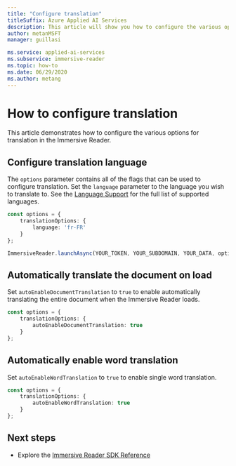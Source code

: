 ```yaml
---
title: "Configure translation"
titleSuffix: Azure Applied AI Services
description: This article will show you how to configure the various options for translation.
author: metanMSFT
manager: guillasi

ms.service: applied-ai-services
ms.subservice: immersive-reader
ms.topic: how-to
ms.date: 06/29/2020
ms.author: metang
---
```


# How to configure translation

This article demonstrates how to configure the various options for translation in the Immersive Reader.

## Configure translation language

The `options` parameter contains all of the flags that can be used to configure translation. Set the `language` parameter to the language you wish to translate to. See the [Language Support](./language-support.md) for the full list of supported languages.

```typescript
const options = {
    translationOptions: {
        language: 'fr-FR'
    }
};

ImmersiveReader.launchAsync(YOUR_TOKEN, YOUR_SUBDOMAIN, YOUR_DATA, options);
```

## Automatically translate the document on load

Set `autoEnableDocumentTranslation` to `true` to enable automatically translating the entire document when the Immersive Reader loads.

```typescript
const options = {
    translationOptions: {
        autoEnableDocumentTranslation: true
    }
};
```

## Automatically enable word translation

Set `autoEnableWordTranslation` to `true` to enable single word translation.

```typescript
const options = {
    translationOptions: {
        autoEnableWordTranslation: true
    }
};
```

## Next steps

* Explore the [Immersive Reader SDK Reference](./reference.md)